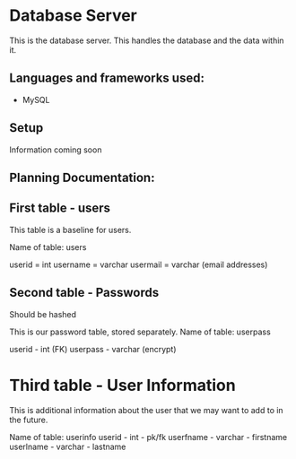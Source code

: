 # Database Server

This is the database server. This handles the database and the data within it.

## Languages and frameworks used:

- MySQL

## Setup

Information coming soon


## Planning Documentation:
## First table - users

This table is a baseline for users.

Name of table: users

userid = int
username = varchar
usermail = varchar (email addresses)


## Second table - Passwords
Should be hashed

This is our password table, stored separately.
Name of table: userpass

userid - int (FK)
userpass - varchar (encrypt)

# Third table - User Information

This is additional information about the user that we may want to add to in the future.

Name of table: userinfo
userid - int - pk/fk
userfname - varchar - firstname
userlname - varchar - lastname
